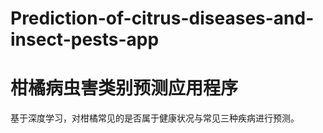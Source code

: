 # Prediction-of-citrus-diseases-and-insect-pests-app
# 柑橘病虫害类别预测应用程序
基于深度学习，对柑橘常见的是否属于健康状况与常见三种疾病进行预测。

